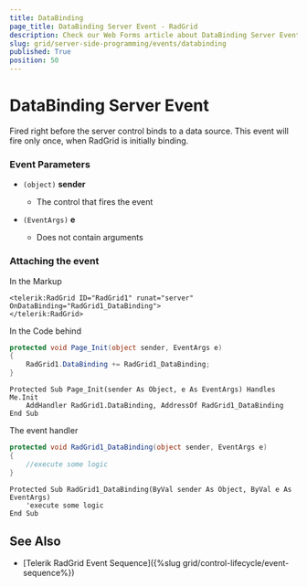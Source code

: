 ```yaml
---
title: DataBinding
page_title: DataBinding Server Event - RadGrid
description: Check our Web Forms article about DataBinding Server Event.
slug: grid/server-side-programming/events/databinding
published: True
position: 50
---
```


# DataBinding Server Event

Fired right before the server control binds to a data source. This event will fire only once, when RadGrid is initially binding.

### Event Parameters

* `(object)` **sender**

    * The control that fires the event

* `(EventArgs)` **e**

    * Does not contain arguments

### Attaching the event

In the Markup

````ASP.NET
<telerik:RadGrid ID="RadGrid1" runat="server" OnDataBinding="RadGrid1_DataBinding">
</telerik:RadGrid>
````

In the Code behind

````C#
protected void Page_Init(object sender, EventArgs e)
{
    RadGrid1.DataBinding += RadGrid1_DataBinding;
}
````
````VB
Protected Sub Page_Init(sender As Object, e As EventArgs) Handles Me.Init
    AddHandler RadGrid1.DataBinding, AddressOf RadGrid1_DataBinding
End Sub
````

The event handler

````C#
protected void RadGrid1_DataBinding(object sender, EventArgs e)
{
    //execute some logic
}
````
````VB
Protected Sub RadGrid1_DataBinding(ByVal sender As Object, ByVal e As EventArgs)
    'execute some logic
End Sub
````

## See Also

* [Telerik RadGrid Event Sequence]({%slug grid/control-lifecycle/event-sequence%})
